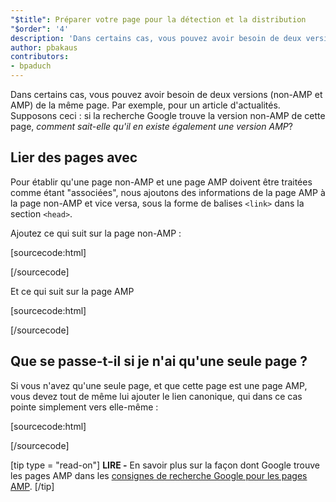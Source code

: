 ```yaml
---
"$title": Préparer votre page pour la détection et la distribution
"$order": '4'
description: 'Dans certains cas, vous pouvez avoir besoin de deux versions (AMP et non AMP) de la même page, par exemple un article d''actualités. Supposons ceci: si la recherche Google ...'
author: pbakaus
contributors:
- bpaduch
---
```


Dans certains cas, vous pouvez avoir besoin de deux versions (non-AMP et AMP) de la même page. Par exemple, pour un article d'actualités. Supposons ceci : si la recherche Google trouve la version non-AMP de cette page, <em>comment sait-elle qu'il en existe également une version AMP</em>?

## Lier des pages avec <code><link></code>

Pour établir qu'une page non-AMP et une page AMP doivent être traitées comme étant "associées", nous ajoutons des informations de la page AMP à la page non-AMP et vice versa, sous la forme de balises `<link>` dans la section `<head>`.

Ajoutez ce qui suit sur la page non-AMP :

[sourcecode:html]
<link rel="amphtml" href="https://www.example.com/url/to/amp/document.html">
[/sourcecode]

Et ce qui suit sur la page AMP

[sourcecode:html]
<link rel="canonical" href="https://www.example.com/url/to/full/document.html">
[/sourcecode]

## Que se passe-t-il si je n'ai qu'une seule page ?

Si vous n'avez qu'une seule page, et que cette page est une page AMP, vous devez tout de même lui ajouter le lien canonique, qui dans ce cas pointe simplement vers elle-même :

[sourcecode:html]
<link rel="canonical" href="https://www.example.com/url/to/amp/document.html">
[/sourcecode]

[tip type = "read-on"] **LIRE -** En savoir plus sur la façon dont Google trouve les pages AMP dans les [consignes de recherche Google pour les pages AMP](https://support.google.com/webmasters/answer/6340290). [/tip]
